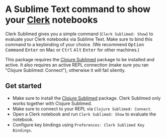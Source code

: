 # A Sublime Text command to show your [Clerk](https://github.com/nextjournal/clerk) notebooks

Clerk Sublimed gives you a simple command (`Clerk Sublimed: Show`) to evaluate your Clerk notebooks via Sublime Text. Make sure to bind this command to a keybinding of your choice. (We recommend <kbd>Option</kbd> <kbd>Command</kbd> <kbd>Enter</kbd> on Mac or <kbd>Ctrl</kbd> <kbd>Alt</kbd> <kbd>Enter</kbd> for other machines.)

This package requires the [Clojure Sublimed](https://github.com/tonsky/Clojure-Sublimed) package to be installed and active. It also requires an active REPL connection (make sure you ran "Clojure Sublimed: Connect"), otherwise it will fail silently.

## Get started

- Make sure to install the [Clojure Sublimed](https://github.com/tonsky/Clojure-Sublimed) package. Clerk Sublimed only works together with Clojure Sublimed.
- Make sure to connect to your REPL via `Clojure Sublimed: Connect`.
- Open a Clerk notebook and run `Clerk Sublimed: Show` to evaluate the notebook.
- Configure key bindings using `Preferences: Clerk Sublimed Key Bindings`.
